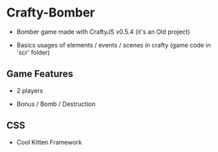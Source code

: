 Crafty-Bomber
=============

- Bomber game made with CraftyJS v0.5.4 (it's an Old project)

- Basics usages of elements / events / scenes in crafty (game code in 'scr' folder)

Game Features
-------------

- 2 players

- Bonus / Bomb / Destruction

CSS
---

- Cool Kitten Framework
